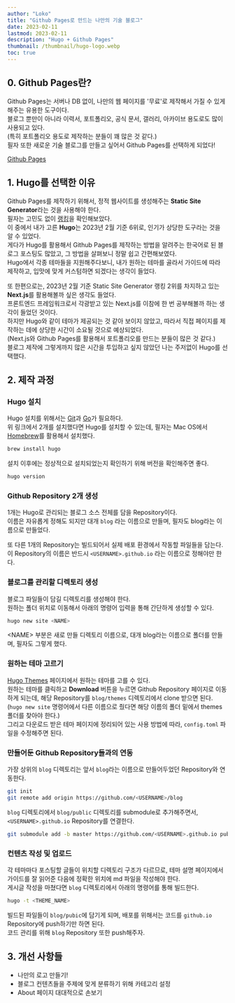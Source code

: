 ```yaml
---
author: "Loko"
title: "Github Pages로 만드는 나만의 기술 블로그"
date: 2023-02-11
lastmod: 2023-02-11
description: "Hugo + Github Pages"
thumbnail: /thumbnail/hugo-logo.webp
toc: true
---
```


## 0. Github Pages란?

Github Pages는 서버나 DB 없이, 나만의 웹 페이지를 '무료'로 제작해서 가질 수 있게 해주는 유용한 도구이다.  
블로그 뿐만이 아니라 이력서, 포트폴리오, 공식 문서, 갤러리, 아카이브 용도로도 많이 사용되고 있다.  
(특히 포트폴리오 용도로 제작하는 분들이 꽤 많은 것 같다.)  
필자 또한 새로운 기술 블로그를 만들고 싶어서 Github Pages를 선택하게 되었다!

[Github Pages](https://pages.github.com)

## 1. Hugo를 선택한 이유

Github Pages를 제작하기 위해서, 정적 웹사이트를 생성해주는 **Static Site Generator**라는 것을 사용해야 한다.  
필자는 고민도 없이 [랭킹](https://ossinsight.io/collections/static-site-generator/)을 확인해보았다.  
이 중에서 내가 고른 **Hugo**는 2023년 2월 기준 6위로, 인기가 상당한 도구라는 것을 알 수 있었다.  
게다가 Hugo를 활용해서 Github Pages를 제작하는 방법을 알려주는 한국어로 된 블로그 포스팅도 많았고, 그 방법을 살펴보니 정말 쉽고 간편해보였다.  
Hugo에서 각종 테마들을 지원해주다보니, 내가 원하는 테마를 골라서 가이드에 따라 제작하고, 입맛에 맞게 커스텀하면 되겠다는 생각이 들었다.

또 한편으로는, 2023년 2월 기준 Static Site Generator 랭킹 2위를 차지하고 있는 **Next.js**를 활용해볼까 싶은 생각도 들었다.  
프론트엔드 프레임워크로서 각광받고 있는 Next.js를 이참에 한 번 공부해볼까 하는 생각이 들었던 것이다.  
하지만 Hugo와 같이 테마가 제공되는 것 같아 보이지 않았고, 따라서 직접 페이지를 제작하는 데에 상당한 시간이 소요될 것으로 예상되었다.  
(Next.js와 Github Pages를 활용해서 포트폴리오를 만드는 분들이 많은 것 같다.)  
블로그 제작에 그렇게까지 많은 시간을 투입하고 싶지 않았던 나는 주저없이 Hugo를 선택했다.

## 2. 제작 과정

### Hugo 설치

Hugo 설치를 위해서는 [Git](https://git-scm.com/downloads)과 [Go](https://go.dev/dl/)가 필요하다.  
위 링크에서 2개를 설치했다면 Hugo를 설치할 수 있는데, 필자는 Mac OS에서 [Homebrew](https://brew.sh/)를 활용해서 설치했다.

```sh
brew install hugo
```

설치 이후에는 정상적으로 설치되었는지 확인하기 위해 버전을 확인해주면 좋다.

```sh
hugo version
```

### Github Repository 2개 생성

1개는 Hugo로 관리되는 블로그 소스 전체를 담을 Repository이다.  
이름은 자유롭게 정해도 되지만 대개 `blog` 라는 이름으로 만들며, 필자도 blog라는 이름으로 만들었다.

또 다른 1개의 Repository는 빌드되어서 실제 배포 환경에서 작동할 파일들을 담는다.  
이 Repository의 이름은 반드시 `<USERNAME>.github.io` 라는 이름으로 정해야만 한다.

### 블로그를 관리할 디렉토리 생성

블로그 파일들이 담길 디렉토리를 생성해야 한다.  
원하는 폴더 위치로 이동해서 아래의 명령어 입력을 통해 간단하게 생성할 수 있다.

```sh
hugo new site <NAME>
```

\<NAME> 부분은 새로 만들 디렉토리 이름으로, 대개 blog라는 이름으로 폴더를 만들며, 필자도 그렇게 했다.

### 원하는 테마 고르기

[Hugo Themes](https://themes.gohugo.io/) 페이지에서 원하는 테마를 고를 수 있다.  
원하는 테마를 클릭하고 **Download** 버튼을 누르면 Github Repository 페이지로 이동하게 되는데, 해당 Repository를 `blog/themes` 디렉토리에서 clone 받으면 된다.  
(`hugo new site` 명령어에서 다른 이름으로 줬다면 해당 이름의 폴더 밑에서 themes 폴더를 찾아야 한다.)  
그리고 다운로드 받은 테마 페이지에 정리되어 있는 사용 방법에 따라, `config.toml` 파일을 수정해주면 된다.

### 만들어둔 Github Repository들과의 연동

가장 상위의 `blog` 디렉토리는 앞서 `blog`라는 이름으로 만들어두었던 Repository와 연동한다.

```sh
git init
git remote add origin https://github.com/<USERNAME>/blog
```

`blog` 디렉토리에서 `blog/public` 디렉토리를 submodule로 추가해주면서, `<USERNAME>.github.io` Repository를 연결한다.

```sh
git submodule add -b master https://github.com/<USERNAME>.github.io public
```

### 컨텐츠 작성 및 업로드

각 테마마다 포스팅할 글들이 위치할 디렉토리 구조가 다르므로, 테마 설명 페이지에서 가이드를 잘 읽어준 다음에 정확한 위치에 md 파일을 작성해야 한다.  
게시글 작성을 마쳤다면 `blog` 디렉토리에서 아래의 명령어를 통해 빌드한다.

```sh
hugo -t <THEME_NAME>
```

빌드된 파일들이 `blog/pubic`에 담기게 되며, 배포를 위해서는 코드를 `github.io` Repository에 push하기만 하면 된다.  
코드 관리를 위해 `blog` Repository 또한 push해주자.

## 3. 개선 사항들

- 나만의 로고 만들기!
- 블로그 컨텐츠들을 주제에 맞게 분류하기 위해 카테고리 설정
- About 페이지 대대적으로 손보기
